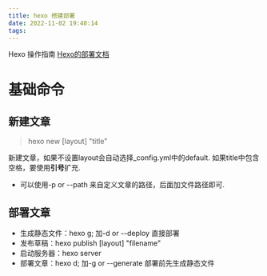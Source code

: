 ```yaml
---
title: hexo 搭建部署
date: 2022-11-02 19:40:14
tags:
---
```

Hexo 操作指南
[Hexo的部署文档](https://hexo.io/zh-cn/docs/)
<!--more-->

# 基础命令

## 新建文章

> hexo new [layout] "title"

新建文章，如果不设置layout会自动选择_config.yml中的default. 如果title中包含空格，要使用**引号**扩充.
- 可以使用-p or --path 来自定义文章的路径，后面加文件路径即可.

## 部署文章

- 生成静态文件：hexo g; 加-d or --deploy 直接部署
- 发布草稿：hexo publish [layout] "filename"
- 启动服务器：hexo server
- 部署文章：hexo d; 加-g or --generate 部署前先生成静态文件
